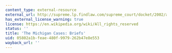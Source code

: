 ```yaml
---
content_type: external-resource
external_url: http://supreme.lp.findlaw.com/supreme_court/docket/2002/april.html
has_external_license_warning: true
license: https://en.wikipedia.org/wiki/All_rights_reserved
status: ''
title: 'The Michigan Cases: Briefs'
uid: 05802a1b-feae-480f-9979-262b47e8e553
wayback_url: ''
---
```

